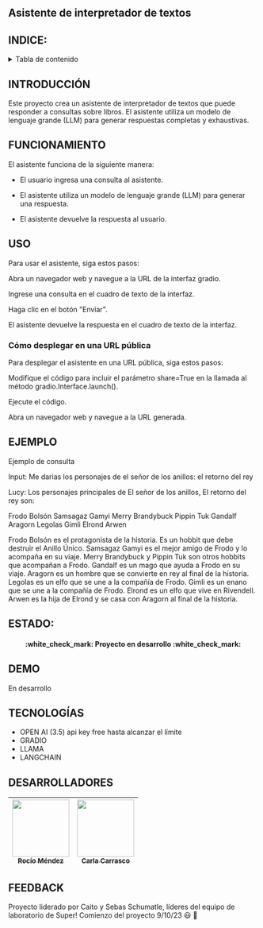 
## Asistente de interpretador de textos

## INDICE:
<!-- TABLE OF CONTENTS -->
<details>
  <summary>Tabla de contenido</summary>
  <ol>
    <li><a href="#header">TÍTULO E IMAGEN DE PORTADA</a></li>
    <li><a href="#INDICE">ÍNDICE</a></li>
    <li><a href="#INTRODUCCIÓN">INTRODUCCIÓN</a></li>
    <li><a href="#FUNCIONAMIENTO">FUNCIONAMIENTO</a></li>
    <li><a href="#USO">USO</a></li>
    <li><a href="#EJEMPLO">EJEMPLO</a></li>
    <li><a href="#ESTADO">ESTADO</a></li>
    <li><a href="#DEMO">DEMO</a></li>
    <li><a href="#TECNOLOGÍAS">TECNOLOGÍAS UTILIZADAS</a></li>
    <li><a href="#DESARROLLADORES">DESARROLLADORES DEL PROYECTO</a></li>
    <li><a href="#FEEDBACK">FEEDBACK</a></li>
  </ol>
</details>


## INTRODUCCIÓN
Este proyecto crea un asistente de interpretador de textos que puede responder a consultas sobre libros. El asistente utiliza un modelo de lenguaje grande (LLM) para generar respuestas completas y exhaustivas.

## FUNCIONAMIENTO
El asistente funciona de la siguiente manera:

- El usuario ingresa una consulta al asistente.

- El asistente utiliza un modelo de lenguaje grande (LLM) para generar una respuesta.

- El asistente devuelve la respuesta al usuario.



## USO
Para usar el asistente, siga estos pasos:

Abra un navegador web y navegue a la URL de la interfaz gradio.

Ingrese una consulta en el cuadro de texto de la interfaz.

Haga clic en el botón "Enviar".

El asistente devuelve la respuesta en el cuadro de texto de la interfaz.

### Cómo desplegar en una URL pública

Para desplegar el asistente en una URL pública, siga estos pasos:

Modifique el código para incluir el parámetro share=True en la llamada al método gradio.Interface.launch().

Ejecute el código.

Abra un navegador web y navegue a la URL generada.

## EJEMPLO

Ejemplo de consulta

Input: Me darias los personajes de el señor de los anillos: el retorno del rey

Lucy: Los personajes principales de El señor de los anillos, El retorno del rey son:

Frodo Bolsón
Samsagaz Gamyi
Merry Brandybuck
Pippin Tuk
Gandalf
Aragorn
Legolas
Gimli
Elrond
Arwen

Frodo Bolsón es el protagonista de la historia. Es un hobbit que debe destruir el Anillo Único. Samsagaz Gamyi es el mejor amigo de Frodo y lo acompaña en su viaje. Merry Brandybuck y Pippin Tuk son otros hobbits que acompañan a Frodo. Gandalf es un mago que ayuda a Frodo en su viaje. Aragorn es un hombre que se convierte en rey al final de la historia. Legolas es un elfo que se une a la compañía de Frodo. Gimli es un enano que se une a la compañía de Frodo. Elrond es un elfo que vive en Rivendell. Arwen es la hija de Elrond y se casa con Aragorn al final de la historia.

## ESTADO:
<h4 align="center">
:white_check_mark: Proyecto en desarrollo :white_check_mark:
</h4>

## DEMO

En desarrollo

## TECNOLOGÍAS

- OPEN AI (3.5) api key free hasta alcanzar el límite
- GRADIO
- LLAMA
- LANGCHAIN

## DESARROLLADORES

| [<img src="https://avatars.githubusercontent.com/u/83037176?v=4" width=115><br><sub>Rocío Méndez</sub>](https://github.com/RocioAldanaMendez)  | [<img src="https://avatars.githubusercontent.com/u/109556951?v=4" width=115><br><sub>Carla Carrasco</sub>](https://github.com/CarCarrasco1) 
| :---: | :---: | 

## FEEDBACK

Proyecto liderado por Caito y Sebas Schumatle, líderes del equipo de laboratorio de Super!
Comienzo del proyecto 9/10/23
 :smiley: :wave:

